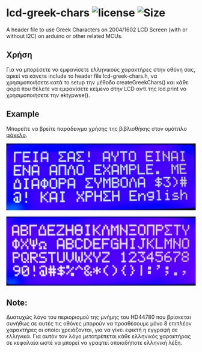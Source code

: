 # lcd-greek-chars ![license](https://img.shields.io/github/license/CSpyridakis/lcd-greek-chars?style=plastic) ![Size](https://img.shields.io/github/repo-size/CSpyridakis/lcd-greek-chars.svg?style=plastic)

A header file to use Greek Characters on 2004/1602 LCD Screen (with or without I2C) on arduino or other related MCUs.

## Χρήση
Για να μπορέσετε να εμφανίσετε ελληνικούς χαρακτήρες στην οθόνη σας, αρκεί να κάνετε
include το header file lcd-greek-chars.h, να χρησιμοποιήσετε κατά το setup την μέθοδο 
createGreekChars() και κάθε φορά που θέλετε να εμφανίσετε κείμενο στην LCD αντί της lcd.print να χρησιμοποιήσετε την ektypwse(). 

## Example
Μπορείτε να βρείτε παράδειγμα χρήσης της βιβλιοθήκης στον ομότιτλο [φάκελο](./example).

![Example](./doc/example.jpg)

![Example2](./doc/exampl2.jpg)

## Note:
Δυστυχώς λόγο του περιορισμού της μνήμης του HD44780 που βρίσκεται
συνήθως σε αυτές τις οθόνες μπορούν να προσθέσουμε μόνο 8 επιπλέον
χαρακτήρες οι οποίοι χρειάζονται, για να γίνει εφικτή η εγγραφή σε 
ελληνικά. Για αυτόν τον λόγο μετατρέπεται κάθε ελληνικός χαρακτήρας 
σε κεφαλαία ωστέ να μπορεί να γραφτεί οποιαδήποτε ελληνική λέξη.
